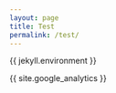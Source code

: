 ```yaml
---
layout: page
title: Test
permalink: /test/
---
```


{{ jekyll.environment }}

{{ site.google_analytics }}
